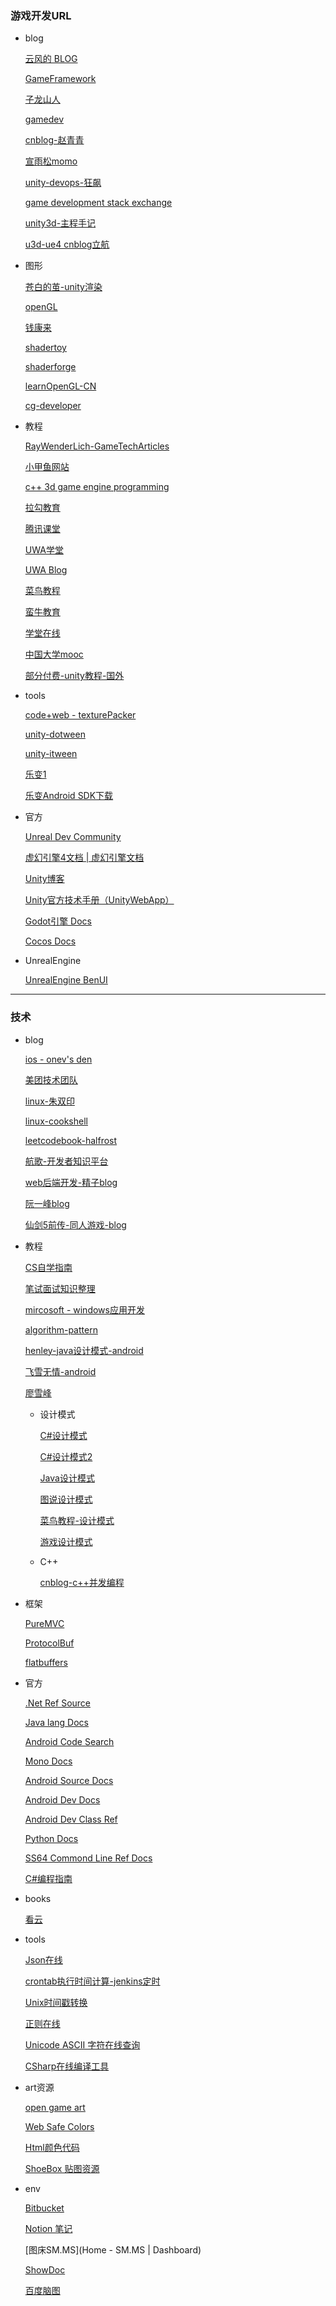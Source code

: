 ### 游戏开发URL

* blog

  [云风的 BLOG](https://blog.codingnow.com/)

  [GameFramework](https://gameframework.cn/)

  [子龙山人](https://www.zilongshanren.com/)

  [gamedev](https://www.gamedev.net/)

  [cnblog-赵青青](https://www.cnblogs.com/zhaoqingqing/)

  [宣雨松momo](https://www.xuanyusong.com/)

  [unity-devops-狂飙](https://networm.me/)

  [game development stack exchange](https://gamedev.stackexchange.com/)

  [unity3d-主程手记](http://luzexi.com/)

  [u3d-ue4 cnblog立航](https://www.cnblogs.com/leoin2012/)

  

* 图形

  [苍白的茧-unity渲染](http://dreamfairy.cn/blog/)

  [openGL](https://www.khronos.org/opengl/wiki/Main_Page)

  [钱康来](https://qiankanglai.me/)

  [shadertoy](https://www.shadertoy.com/)

  [shaderforge](https://acegikmo.com/shaderforge/)

  [learnOpenGL-CN](https://learnopengl-cn.readthedocs.io/zh/latest/)

  [cg-developer](https://develodownload.nvidia.cn/CgTutorial/cg_tutorial_appendix_e.html)

  

* 教程

  [RayWenderLich-GameTechArticles](https://www.raywenderlich.com/gametech)

  [小甲鱼网站](https://ilovefishc.com/)

  [c++ 3d game engine programming](https://www.3dgep.com/)

  [拉勾教育](https://kaiwu.lagou.com/learn)

  [腾讯课堂](https://ke.qq.com/)

  [UWA学堂](https://edu.uwa4d.com/)

  [UWA Blog](https://blog.uwa4d.com/)

  [菜鸟教程](https://www.runoob.com/)

  [蛮牛教育](https://edu.manew.com/)

  [学堂在线](https://www.xuetangx.com/)

  [中国大学mooc](https://www.icourse163.org/)
  
  [部分付费-unity教程-国外](http://www.alanzucconi.com/tutorials/)



* tools

  [code+web - texturePacker](https://www.codeandweb.com/)

  [unity-dotween](http://dotween.demigiant.com/index.php)

  [unity-itween](http://www.pixelplacement.com/itween/index.php)

  [乐变1](http://lbdoc.loveota.com/web/#/1?page_id=1)

  [乐变Android SDK下载](http://lbdoc.loveota.com/web/#/3?page_id=79)

  

* 官方

  [Unreal Dev Community](https://dev.epicgames.com/community/)

  [虚幻引擎4文档 | 虚幻引擎文档](https://docs.unrealengine.com/4.26/zh-CN/)

  [Unity博客](https://blog.unity.com/cn)

  [Unity官方技术手册（UnityWebApp）](https://connect.unity.com/doc/)

  [Godot引擎 Docs](https://docs.godotengine.org/en/stable/index.html)
  
  [Cocos Docs](https://www.cocos.com/docs)



* UnrealEngine

   [UnrealEngine BenUI](https://benui.ca/)



---



### 技术

* blog

  [ios - onev's den](https://onevcat.com/)

  [美团技术团队](https://tech.meituan.com/)

  [linux-朱双印](https://www.zsythink.net/)

  [linux-cookshell](https://coolshell.cn/articles/8883.html)

  [leetcodebook-halfrost](https://books.halfrost.com/leetcode//)

  [航歌-开发者知识平台](http://www.hangge.com/)

  [web后端开发-精子blog](https://jysperm.me/)

  [阮一峰blog](https://www.ruanyifeng.com/blog/)

  [仙剑5前传-同人游戏-blog](http://pal5h.com/)

  

* 教程

  [CS自学指南](https://csdiy.wiki/)

  [笔试面试知识整理](https://hit-alibaba.github.io/interview/)

  [mircosoft - windows应用开发](https://docs.microsoft.com/zh-cn/windows/apps/)

  [algorithm-pattern](https://greyireland.gitbook.io/algorithm-pattern/)

  [henley-java设计模式-android](https://henleylee.github.io/)

  [飞雪无情-android](https://www.flysnow.org/categories/Android/)

  [廖雪峰](https://www.liaoxuefeng.com/)

  

  * 设计模式

    [C#设计模式](https://www.cnblogs.com/rush/category/268894.html)

    [C#设计模式2](https://www.cnblogs.com/smile-xiaoyu/category/463456.html)

    [Java设计模式](https://blog.csdn.net/cselmu9/category_1244266.html)

    [图说设计模式](https://design-patterns.readthedocs.io/zh_CN/latest/index.html)

    [菜鸟教程-设计模式](https://www.runoob.com/design-pattern/design-pattern-tutorial.html)

    [游戏设计模式](http://gameprogrammingpatterns.com/contents.html)

  * C++

    [cnblog-c++并发编程](https://www.cnblogs.com/xudong-bupt/category/489888.html)

  

* 框架

  [PureMVC](http://puremvc.org/)
  
  [ProtocolBuf](https://developers.google.com/protocol-buffers/docs/cpptutorial)
  
  [flatbuffers](https://halfrost.com/flatbuffers_schema/)
  
  
  
* 官方

  [.Net Ref Source](https://referencesource.microsoft.com/)

  [Java lang Docs](https://docs.oracle.com/javase/7/docs/api/java/lang/package-summary.html)

  [Android Code Search](https://cs.android.com/)

  [Mono Docs](https://www.mono-project.com/)

  [Android Source Docs](https://source.android.com/)

  [Android Dev Docs](https://developer.android.com/?hl=zh-cn)

  [Android Dev Class Ref](https://developer.android.com/reference/classes)

  [Python Docs](https://docs.python.org/zh-cn/3/library/index.html)

  [SS64 Commond Line Ref Docs](https://ss64.com/)
  
  [C#编程指南](https://docs.microsoft.com/zh-cn/dotnet/csharp/programming-guide/)



* books

  [看云](https://www.kancloud.cn/explore)

  

* tools

  [Json在线](https://www.sojson.com/)

  [crontab执行时间计算-jenkins定时](https://tool.lu/crontab/)

  [Unix时间戳转换](https://tool.chinaz.com/Tools/unixtime.aspx)

  [正则在线](https://regex101.com/)

  [Unicode ASCII 字符在线查询](http://www.endmemo.com/unicode/ascii.php)

  

  [CSharp在线编译工具](https://sharplab.io/)

  

* art资源

  [open game art](https://opengameart.org/)

  [Web Safe Colors](https://www.bootcss.com/p/websafecolors/)

  [Html颜色代码](https://htmlcolorcodes.com/zh/)

  [ShoeBox 贴图资源](http://renderhjs.net/shoebox/)

  

* env

  [Bitbucket](https://bitbucket.org/JuXingMao/profile/repositories)

  [Notion 笔记](https://www.notion.so/zh-cn)
  
  [图床SM.MS](Home - SM.MS | Dashboard)
  
  [ShowDoc](https://www.showdoc.cc/item/index)
  
  [百度脑图](http://naotu.baidu.com/home)
